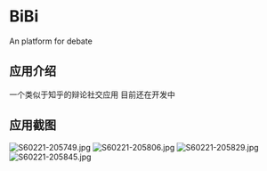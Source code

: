 # BiBi
An platform for debate

## 应用介绍
一个类似于知乎的辩论社交应用
目前还在开发中
## 应用截图
![S60221-205749.jpg](http://upload-images.jianshu.io/upload_images/1473110-d706dbad214120cc.jpg?imageMogr2/auto-orient/strip%7CimageView2/2/w/480)
![S60221-205806.jpg](http://upload-images.jianshu.io/upload_images/1473110-6a2058fb4a60037f.jpg?imageMogr2/auto-orient/strip%7CimageView2/2/w/480)
![S60221-205829.jpg](http://upload-images.jianshu.io/upload_images/1473110-a22eec02c09110c2.jpg?imageMogr2/auto-orient/strip%7CimageView2/2/w/480)
![S60221-205845.jpg](http://upload-images.jianshu.io/upload_images/1473110-c0fdcd25cec70349.jpg?imageMogr2/auto-orient/strip%7CimageView2/2/w/480)
